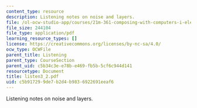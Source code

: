 ```yaml
---
content_type: resource
description: Listening notes on noise and layers.
file: /ol-ocw-studio-app/courses/21m-361-composing-with-computers-i-electronic-music-composition-spring-2008/c5b917299de7b2d4b9836922691eeaf6_listen3_2.pdf
file_size: 244104
file_type: application/pdf
learning_resource_types: []
license: https://creativecommons.org/licenses/by-nc-sa/4.0/
ocw_type: OCWFile
parent_title: Listening
parent_type: CourseSection
parent_uid: c5b34c3e-e78b-e469-fb5b-5cf6c944d141
resourcetype: Document
title: listen3_2.pdf
uid: c5b91729-9de7-b2d4-b983-6922691eeaf6
---
```

Listening notes on noise and layers.